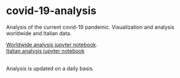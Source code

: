 # covid-19-analysis
Analysis of the current covid-19 pandemic.
Visualization and analysis worldwide and Italian data.
  
[Worldwide analysis jupyter notebook](<https://nbviewer.jupyter.org/github/kwulffert/covid-19-analysis/blob/master/Covid-19%20Analysis.ipynb>).
<br>[Italian analysis jupyter notebook](<https://nbviewer.jupyter.org/github/kwulffert/covid-19-analysis/blob/master/Covid-19%20Analysis%20Italy.ipynb>)

<br>Analysis is updated on a daily basis.	
